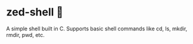 # zed-shell 🐚
A simple shell built in C. Supports basic shell commands like cd, ls, mkdir, rmdir, pwd, etc.
